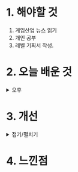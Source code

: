 
# 1. 해야할 것

1. 게임산업 뉴스 읽기 
2. 개인 공부  
3. 레벨 기획서 작성.



# 2. 오늘 배운 것


<details>
<summary>오후</summary>


</details>




# 3. 개선


<details>
<summary>접기/펼치기</summary>


</details>



# 4. 느낀점


